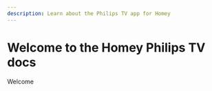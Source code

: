 ```yaml
---
description: Learn about the Philips TV app for Homey
---
```


# Welcome to the Homey Philips TV docs

Welcome